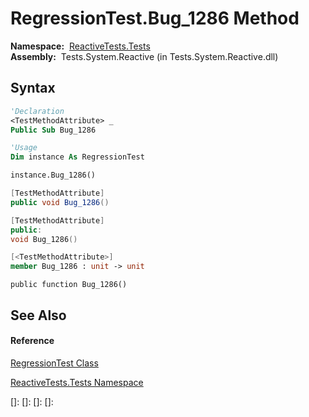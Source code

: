# RegressionTest.Bug\_1286 Method

**Namespace:**  [ReactiveTests.Tests](ReactiveTests.Tests\ReactiveTests.Tests.md)  
**Assembly:**  Tests.System.Reactive (in Tests.System.Reactive.dll)

## Syntax

```vb
'Declaration
<TestMethodAttribute> _
Public Sub Bug_1286
```

```vb
'Usage
Dim instance As RegressionTest

instance.Bug_1286()
```

```csharp
[TestMethodAttribute]
public void Bug_1286()
```

```c++
[TestMethodAttribute]
public:
void Bug_1286()
```

```fsharp
[<TestMethodAttribute>]
member Bug_1286 : unit -> unit 
```

```jscript
public function Bug_1286()
```

## See Also

#### Reference

[RegressionTest Class](RegressionTest\RegressionTest.md)

[ReactiveTests.Tests Namespace](ReactiveTests.Tests\ReactiveTests.Tests.md)

[]: 
[]: 
[]: 
[]: 